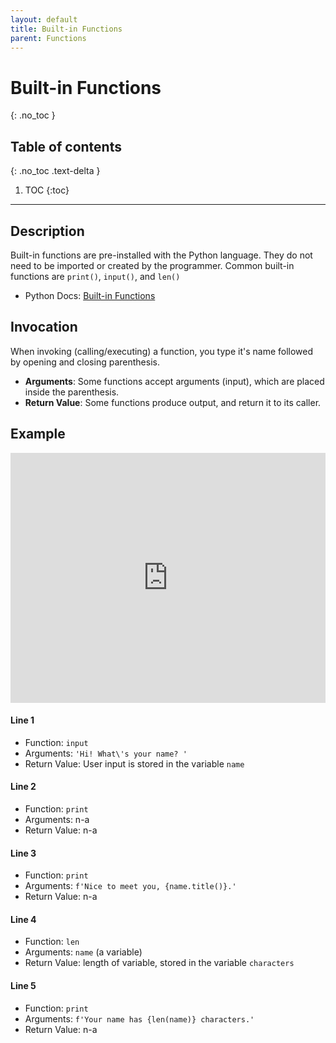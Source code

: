```yaml
---
layout: default
title: Built-in Functions
parent: Functions
---
```

# Built-in Functions
{: .no_toc }
## Table of contents
{: .no_toc .text-delta }

1. TOC
{:toc}

---

## Description
Built-in functions are pre-installed with the Python language. They do not need to be imported or created by the programmer. Common built-in functions are `print()`, `input()`, and `len()`
- Python Docs: [Built-in Functions](https://docs.python.org/3/library/functions.html)

## Invocation
When invoking (calling/executing) a function, you type it's name followed by opening and closing parenthesis. 
- **Arguments**: Some functions accept arguments (input), which are placed inside the parenthesis. 
- **Return Value**: Some functions produce output, and return it to its caller.

## Example
<iframe height="400px" width="100%" src="https://replit.com/@bianca_ruiz/builtin-functions?lite=true" scrolling="no" frameborder="no" allowtransparency="true" allowfullscreen="true" sandbox="allow-forms allow-pointer-lock allow-popups allow-same-origin allow-scripts allow-modals"></iframe>

#### Line 1
- Function: `input`
- Arguments: `'Hi! What\'s your name? '`
- Return Value: User input is stored in the variable `name`

#### Line 2
- Function: `print`
- Arguments: n-a
- Return Value: n-a

#### Line 3
- Function: `print`
- Arguments: `f'Nice to meet you, {name.title()}.'`
- Return Value: n-a

#### Line 4
- Function: `len`
- Arguments: `name` (a variable)
- Return Value: length of variable, stored in the variable `characters`

#### Line 5
- Function: `print`
- Arguments: `f'Your name has {len(name)} characters.'`
- Return Value: n-a
